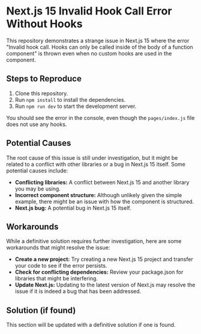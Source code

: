 # Next.js 15 Invalid Hook Call Error Without Hooks

This repository demonstrates a strange issue in Next.js 15 where the error "Invalid hook call. Hooks can only be called inside of the body of a function component" is thrown even when no custom hooks are used in the component.

## Steps to Reproduce

1. Clone this repository.
2. Run `npm install` to install the dependencies.
3. Run `npm run dev` to start the development server.

You should see the error in the console, even though the `pages/index.js` file does not use any hooks.

## Potential Causes

The root cause of this issue is still under investigation, but it might be related to a conflict with other libraries or a bug in Next.js 15 itself. Some potential causes include:

- **Conflicting libraries:** A conflict between Next.js 15 and another library you may be using.
- **Incorrect component structure:** Although unlikely given the simple example, there might be an issue with how the component is structured.
- **Next.js bug:**  A potential bug in Next.js 15 itself.

## Workarounds

While a definitive solution requires further investigation, here are some workarounds that might resolve the issue:

- **Create a new project:** Try creating a new Next.js 15 project and transfer your code to see if the error persists.
- **Check for conflicting dependencies:** Review your package.json for libraries that might be interfering.
- **Update Next.js:**  Updating to the latest version of Next.js may resolve the issue if it is indeed a bug that has been addressed.

## Solution (if found)

This section will be updated with a definitive solution if one is found. 